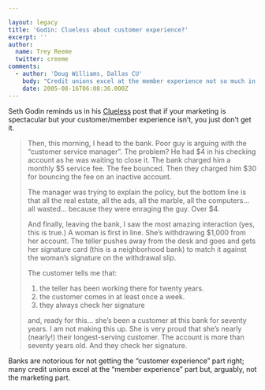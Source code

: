```yaml
---

layout: legacy
title: 'Godin: Clueless about customer experience?'
excerpt: ''
author:
  name: Trey Reeme
  twitter: creeme
comments:
  - author: 'Doug Williams, Dallas CU'
    body: "Credit unions excel at the member experience not so much in lieu of their dearth of marketing savvy, but rather, because of it. It's home grown, not Madison Avenue.\r\n\r\nBut make no mistake, the member experience is, in-and-of itself, marketing. Credit unions should look at their lobbies (and online lobbies) - the consumer experience - and invest in it. This marketing is more powerful over time than advertising.\r\n\r\nTake a page from Starbucks. Love it or hate it, it's brilliant at adding value to its products, which allows it to charge $3.00 for a $1.00 cup of coffe. And that value is in the Starbucks \"experience.\" Starbucks spends millions on creating a pleasant experience for its customers - from decoration to even making employees happy (benefits, fair pay, etc.).\r\n\r\nStarbucks recaptures the investment in revenue. Credit unions should recapture the investment in retained members.\r\n\r\nMetaphorically, credit union coffee is better. And Bank coffee may be cheaper (0% APRs, FREE Checking), but it's a bitter blend.\r\n\r\nCredit unions should put effort into retaining their membership in this way. Don't skimp on employee benefits and salary, techonolgy and virtual customer service, and even maintaining a warm and welcoming lobby (heck, even offer free coffee) in an effort to boost the membership growth budget. Remember, it costs more to earn a new member than to keep a current member.\r\n\r\nAmazingly enough, in the long haul, credit union coffee actually is less expesnsive. Which is more than you can say for Starbucks."
    date: 2005-08-16T06:08:36.000Z
---
```


<p>Seth Godin reminds us in his <a href='http://sethgodin.typepad.com/seths_blog/2005/08/clueless.html'>Clueless</a> post that if your marketing is spectacular but your customer/member experience isn&#8217;t, you just don&#8217;t get it.</p>
<blockquote><p>Then, this morning, I head to the bank. Poor guy is arguing with the &#8220;customer service manager&#8221;. The problem? He had $4 in his checking account as he was waiting to close it. The bank charged him a monthly $5 service fee. The fee bounced. Then they charged him $30 for bouncing the fee on an inactive account.</p>
<p>The manager was trying to explain the policy, but the bottom line is that all the real estate, all the ads, all the marble, all the computers&#8230; all wasted&#8230; because they were enraging the guy. Over $4.</p>
<p>And finally, leaving the bank, I saw the most amazing interaction (yes, this is true.) A woman is first in line. She&#8217;s withdrawing $1,000 from her account. The teller pushes away from the desk and goes and gets her signature card (this is a neighborhood bank) to match it against the woman&#8217;s signature on the withdrawal slip. </p>
<p>The customer tells me that: <ol><li>the teller has been working there for twenty years.</li><li>the customer comes in at least once a week.</li><li>they always check her signature</li></ol>
and, ready for this&#8230; she&#8217;s been a customer at this bank for seventy years. I am not making this up. She is very proud that she&#8217;s nearly (nearly!) their longest-serving customer. The account is more than seventy years old. And they check her signature.</p></blockquote>
<p>Banks are notorious for not getting the &#8220;customer experience&#8221; part right; many credit unions excel at the &#8220;member experience&#8221; part but, arguably, not the marketing part.</p>